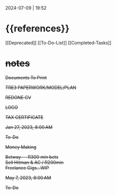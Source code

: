 
2024-07-09  | 19:52
# {{references}}

[[Deprecated]] [[To-Do-List]] [[Completed-Tasks]]
# ~~notes~~

~~Documents To Print~~

~~TRE3 PAPERWORK/MODEL/PLAN~~

~~REDONE CV~~

~~LOGO~~

~~TAX CERTIFICATE~~

~~Jan 27, 2023, 8:00 AM~~

~~To-Do~~

~~Money Making~~

  
~~Betway — R300 min bets~~  
~~Sell Hitman & AC / R200min~~  
~~Freelance Gigs...WIP~~

~~May 7, 2023, 8:00 AM~~

~~To-Do~~